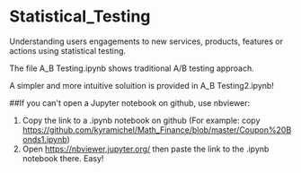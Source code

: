 # Statistical_Testing

Understanding users engagements to new services, products, features or actions using statistical testing.

The file A_B Testing.ipynb shows traditional A/B testing approach. 

A simpler and more intuitive soluition is provided in A_B Testing2.ipynb!





##If you can't open a Jupyter notebook on github, use nbviewer:

1. Copy the link to a .ipynb notebook on github (For example: copy https://github.com/kyramichel/Math_Finance/blob/master/Coupon%20Bonds1.ipynb)
2. Open https://nbviewer.jupyter.org/ then paste the link to the .ipynb notebook there.
Easy!

